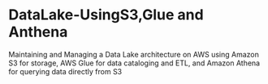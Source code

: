 # DataLake-UsingS3,Glue and Anthena
Maintaining and Managing a Data Lake architecture on AWS using Amazon S3 for storage, AWS Glue for data cataloging and ETL, and Amazon Athena for querying data directly from S3
